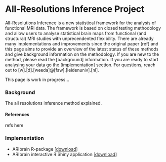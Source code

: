# All-Resolutions Inference Project

All-Resolutions Inference is a new statistical framework for the analysis of functional MRI data. The framework is based on closed testing methodology and allow users to analyse statistical brain maps from functional (and structural) MRI studies with unprecendented flexibility. There are already many implementations and improvements since the original paper (ref) and this page aims to provide an overview of the latest status of these methods and give background information on the methodology. If you are new to the method, please read the [background] information. If you are ready to start analysing your data go the [implementation] section. For questions, reach out to [w].[d].[weeda]\@[fsw].[leidenuniv].[nl].

This page is work in progress...

### Background

The all resolutions inference method explained.

#### References

refs here

### Implementation

-   ARIbrain R-package [[download](https://github.com/wdweeda/ARIbrain "ARIbrain R-package GitHub page")]
-   ARIbrain interactive R Shiny application [[download](https://github.com/wdweeda/ARIbrain-app "ARIbrain App GitHub page")]
